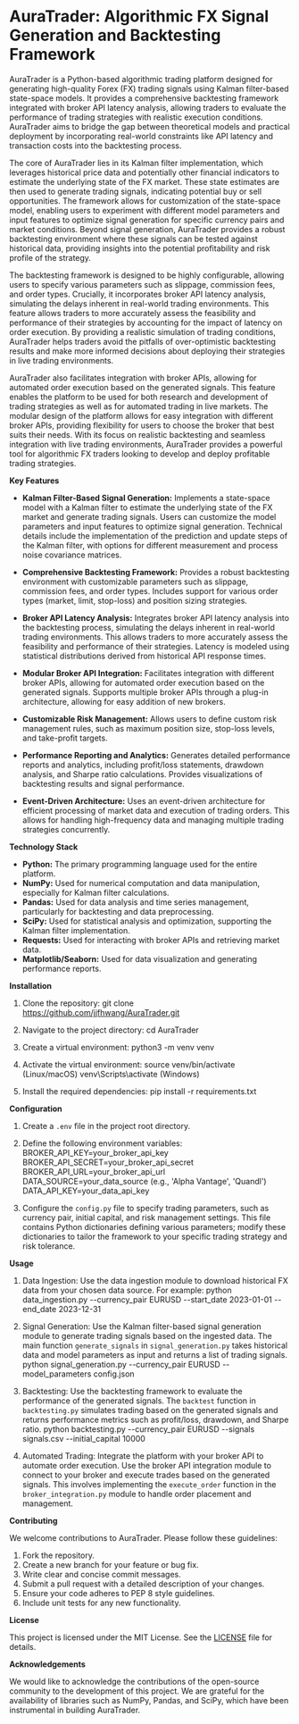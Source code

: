 # AuraTrader: Algorithmic FX Signal Generation and Backtesting Framework

AuraTrader is a Python-based algorithmic trading platform designed for generating high-quality Forex (FX) trading signals using Kalman filter-based state-space models. It provides a comprehensive backtesting framework integrated with broker API latency analysis, allowing traders to evaluate the performance of trading strategies with realistic execution conditions. AuraTrader aims to bridge the gap between theoretical models and practical deployment by incorporating real-world constraints like API latency and transaction costs into the backtesting process.

The core of AuraTrader lies in its Kalman filter implementation, which leverages historical price data and potentially other financial indicators to estimate the underlying state of the FX market. These state estimates are then used to generate trading signals, indicating potential buy or sell opportunities. The framework allows for customization of the state-space model, enabling users to experiment with different model parameters and input features to optimize signal generation for specific currency pairs and market conditions. Beyond signal generation, AuraTrader provides a robust backtesting environment where these signals can be tested against historical data, providing insights into the potential profitability and risk profile of the strategy.

The backtesting framework is designed to be highly configurable, allowing users to specify various parameters such as slippage, commission fees, and order types. Crucially, it incorporates broker API latency analysis, simulating the delays inherent in real-world trading environments. This feature allows traders to more accurately assess the feasibility and performance of their strategies by accounting for the impact of latency on order execution. By providing a realistic simulation of trading conditions, AuraTrader helps traders avoid the pitfalls of over-optimistic backtesting results and make more informed decisions about deploying their strategies in live trading environments.

AuraTrader also facilitates integration with broker APIs, allowing for automated order execution based on the generated signals. This feature enables the platform to be used for both research and development of trading strategies as well as for automated trading in live markets. The modular design of the platform allows for easy integration with different broker APIs, providing flexibility for users to choose the broker that best suits their needs. With its focus on realistic backtesting and seamless integration with live trading environments, AuraTrader provides a powerful tool for algorithmic FX traders looking to develop and deploy profitable trading strategies.

**Key Features**

*   **Kalman Filter-Based Signal Generation:** Implements a state-space model with a Kalman filter to estimate the underlying state of the FX market and generate trading signals. Users can customize the model parameters and input features to optimize signal generation. Technical details include the implementation of the prediction and update steps of the Kalman filter, with options for different measurement and process noise covariance matrices.

*   **Comprehensive Backtesting Framework:** Provides a robust backtesting environment with customizable parameters such as slippage, commission fees, and order types. Includes support for various order types (market, limit, stop-loss) and position sizing strategies.

*   **Broker API Latency Analysis:** Integrates broker API latency analysis into the backtesting process, simulating the delays inherent in real-world trading environments. This allows traders to more accurately assess the feasibility and performance of their strategies. Latency is modeled using statistical distributions derived from historical API response times.

*   **Modular Broker API Integration:** Facilitates integration with different broker APIs, allowing for automated order execution based on the generated signals. Supports multiple broker APIs through a plug-in architecture, allowing for easy addition of new brokers.

*   **Customizable Risk Management:** Allows users to define custom risk management rules, such as maximum position size, stop-loss levels, and take-profit targets.

*   **Performance Reporting and Analytics:** Generates detailed performance reports and analytics, including profit/loss statements, drawdown analysis, and Sharpe ratio calculations. Provides visualizations of backtesting results and signal performance.

*   **Event-Driven Architecture:** Uses an event-driven architecture for efficient processing of market data and execution of trading orders. This allows for handling high-frequency data and managing multiple trading strategies concurrently.

**Technology Stack**

*   **Python:** The primary programming language used for the entire platform.
*   **NumPy:** Used for numerical computation and data manipulation, especially for Kalman filter calculations.
*   **Pandas:** Used for data analysis and time series management, particularly for backtesting and data preprocessing.
*   **SciPy:** Used for statistical analysis and optimization, supporting the Kalman filter implementation.
*   **Requests:** Used for interacting with broker APIs and retrieving market data.
*   **Matplotlib/Seaborn:** Used for data visualization and generating performance reports.

**Installation**

1.  Clone the repository:
    git clone https://github.com/jjfhwang/AuraTrader.git

2.  Navigate to the project directory:
    cd AuraTrader

3.  Create a virtual environment:
    python3 -m venv venv

4.  Activate the virtual environment:
    source venv/bin/activate (Linux/macOS)
    venv\Scripts\activate (Windows)

5.  Install the required dependencies:
    pip install -r requirements.txt

**Configuration**

1.  Create a `.env` file in the project root directory.

2.  Define the following environment variables:
    BROKER_API_KEY=your_broker_api_key
    BROKER_API_SECRET=your_broker_api_secret
    BROKER_API_URL=your_broker_api_url
    DATA_SOURCE=your_data_source (e.g., 'Alpha Vantage', 'Quandl')
    DATA_API_KEY=your_data_api_key

3.  Configure the `config.py` file to specify trading parameters, such as currency pair, initial capital, and risk management settings. This file contains Python dictionaries defining various parameters; modify these dictionaries to tailor the framework to your specific trading strategy and risk tolerance.

**Usage**

1.  Data Ingestion: Use the data ingestion module to download historical FX data from your chosen data source. For example:
    python data_ingestion.py --currency_pair EURUSD --start_date 2023-01-01 --end_date 2023-12-31

2.  Signal Generation: Use the Kalman filter-based signal generation module to generate trading signals based on the ingested data. The main function `generate_signals` in `signal_generation.py` takes historical data and model parameters as input and returns a list of trading signals.
    python signal_generation.py --currency_pair EURUSD --model_parameters config.json

3.  Backtesting: Use the backtesting framework to evaluate the performance of the generated signals. The `backtest` function in `backtesting.py` simulates trading based on the generated signals and returns performance metrics such as profit/loss, drawdown, and Sharpe ratio.
    python backtesting.py --currency_pair EURUSD --signals signals.csv --initial_capital 10000

4.  Automated Trading: Integrate the platform with your broker API to automate order execution. Use the broker API integration module to connect to your broker and execute trades based on the generated signals. This involves implementing the `execute_order` function in the `broker_integration.py` module to handle order placement and management.

**Contributing**

We welcome contributions to AuraTrader. Please follow these guidelines:

1.  Fork the repository.
2.  Create a new branch for your feature or bug fix.
3.  Write clear and concise commit messages.
4.  Submit a pull request with a detailed description of your changes.
5.  Ensure your code adheres to PEP 8 style guidelines.
6.  Include unit tests for any new functionality.

**License**

This project is licensed under the MIT License. See the [LICENSE](https://github.com/jjfhwang/AuraTrader/blob/main/LICENSE) file for details.

**Acknowledgements**

We would like to acknowledge the contributions of the open-source community to the development of this project. We are grateful for the availability of libraries such as NumPy, Pandas, and SciPy, which have been instrumental in building AuraTrader.